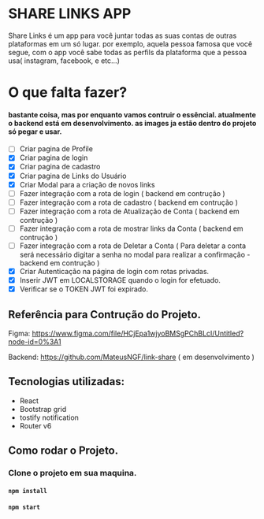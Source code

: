 # SHARE LINKS APP

Share Links é um app para você juntar todas as suas contas de outras plataformas em um só lugar.
por exemplo, aquela pessoa famosa que você segue, com o app você sabe todas as perfils da plataforma que a pessoa usa( instagram, facebook, e etc...)  

# O que falta fazer?

#### bastante coisa, mas por enquanto vamos contruir o essêncial. atualmente o backend está em desenvolvimento. as images ja estão dentro do projeto só pegar e usar.

- [ ] Criar pagina de Profile
- [x] Criar pagina de login
- [x] Criar pagina de cadastro
- [X] Criar pagina de Links do Usuário
- [x] Criar Modal para a criação de novos links
- [ ] Fazer integração com a rota de login ( backend  em contrução ) 
- [ ] Fazer integração com a rota de cadastro ( backend em contrução )
- [ ] Fazer integração com a rota de Atualização de Conta ( backend em contrução ) 
- [ ] Fazer integração com a rota de mostrar links da Conta ( backend em contrução ) 
- [ ] Fazer integração com a rota de Deletar a Conta ( Para deletar a conta será necessário digitar a senha no modal para realizar a confirmação - backend em contrução )
- [x] Criar Autenticação na página de login com rotas privadas.
- [x] Inserir JWT em LOCALSTORAGE quando o login for efetuado.
- [x] Verificar se o TOKEN JWT foi expirado.

## Referência para Contrução do Projeto.

Figma:
https://www.figma.com/file/HCjEpa1wjyoBMSgPChBLcI/Untitled?node-id=0%3A1

Backend:
https://github.com/MateusNGF/link-share ( em desenvolvimento ) 

## Tecnologias utilizadas:

- React 
- Bootstrap grid
- tostify notification
- Router v6


## Como rodar o Projeto.

### Clone o projeto em sua maquina.

####  `npm install`

#### `npm start`



